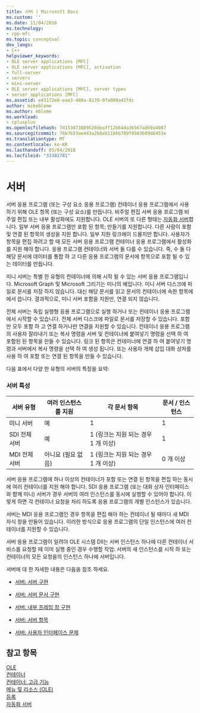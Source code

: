 ```yaml
---
title: 서버 | Microsoft Docs
ms.custom: ''
ms.date: 11/04/2016
ms.technology:
- cpp-mfc
ms.topic: conceptual
dev_langs:
- C++
helpviewer_keywords:
- OLE server applications [MFC]
- OLE server applications [MFC], activation
- full-server
- servers
- mini-server
- OLE server applications [MFC], server types
- server applications [MFC]
ms.assetid: e45172e8-eae3-400a-8139-0fa009a42fdc
author: mikeblome
ms.author: mblome
ms.workload:
- cplusplus
ms.openlocfilehash: 7d153d73889520deaff12b64da36567a8b9a4087
ms.sourcegitcommit: 76b7653ae443a2b8eb1186b789f8503609d6453e
ms.translationtype: MT
ms.contentlocale: ko-KR
ms.lasthandoff: 05/04/2018
ms.locfileid: "33381781"
---
```

# <a name="servers"></a>서버
서버 응용 프로그램 (또는 구성 요소 응용 프로그램) 컨테이너 응용 프로그램에서 사용 하기 위해 OLE 항목 (또는 구성 요소)를 만듭니다. 비주얼 편집 서버 응용 프로그램 비주얼 편집 또는 내부 활성화에도 지원합니다. OLE 서버의 또 다른 형태는 [자동화 서버](../mfc/automation-servers.md)합니다. 일부 서버 응용 프로그램만 포함 된 항목; 만들기를 지원합니다. 다른 사람이 포함 및 연결 된 항목의 생성을 지원 합니다. 일부 지원 링크에이 드물지만 합니다. 사용자가 항목을 편집 하려고 할 때 모든 서버 응용 프로그램 컨테이너 응용 프로그램에서 활성화를 지원 해야 합니다. 응용 프로그램 컨테이너와 서버 둘 다를 수 있습니다. 즉, 수 둘 다 해당 문서에 데이터를 통합 하 고 다른 응용 프로그램의 문서에 항목으로 포함 될 수 있는 데이터를 만듭니다.  
  
 미니 서버는 특별 한 유형의 컨테이너에 의해 시작 될 수 있는 서버 응용 프로그램입니다. Microsoft Graph 및 Microsoft 그리기는 미니의 예입니다. 미니 서버 디스크에 파일로 문서를 저장 하지 않습니다. 대신 해당 문서를 읽고 문서의 컨테이너에 속한 항목에에서 씁니다. 결과적으로, 미니 서버 포함을 지원만, 연결 되지 않습니다.  
  
 전체 서버는 독립 실행형 응용 프로그램으로 실행 하거나 또는 컨테이너 응용 프로그램에서 시작할 수 있습니다. 전체 서버 디스크에 파일로 문서를 저장할 수 있습니다. 포함만 모두 포함 하 고 연결 하거나만 연결을 지원할 수 있습니다. 컨테이너 응용 프로그램의 사용자 잘라내기 또는 복사 명령을 서버 및 컨테이너에 붙여넣기 명령을 선택 하 여 포함된 된 항목을 만들 수 있습니다. 링크 된 항목은 컨테이너에 연결 하 여 붙여넣기 명령과 서버에서 복사 명령을 선택 하 여 생성 됩니다. 또는 사용자 개체 삽입 대화 상자를 사용 하 여 포함 또는 연결 된 항목을 만들 수 있습니다.  
  
 다음 표에서 다양 한 유형의 서버의 특징을 요약:  
  
### <a name="server-characteristics"></a>서버 특성  
  
|서버 유형|여러 인스턴스를 지원|각 문서 항목|문서 / 인스턴스|  
|--------------------|---------------------------------|------------------------|----------------------------|  
|미니 서버|예|1|1|  
|SDI 전체 서버|예|1 (링크는 지원 되는 경우 1 개 이상)|1|  
|MDI 전체 서버|아니요 (필요 없음)|1 (링크는 지원 되는 경우 1 개 이상)|0 개 이상|  
  
 서버 응용 프로그램에 하나 이상의 컨테이너가 포함 또는 연결 된 항목을 편집 하는 동시에 여러 컨테이너를 지원 해야 합니다. SDI 응용 프로그램 (또는 대화 상자 인터페이스와 함께 미니) 서버가 경우 서버의 여러 인스턴스를 동시에 실행할 수 있어야 합니다. 이렇게 하면 각 컨테이너 요청을 처리 하도록 응용 프로그램의 개별 인스턴스가 있습니다.  
  
 서버는 MDI 응용 프로그램인 경우 항목을 편집 해야 하는 컨테이너 될 때마다 새 MDI 자식 창을 만들어 있습니다. 이러한 방식으로 응용 프로그램의 단일 인스턴스에 여러 컨테이너를 지원할 수 있습니다.  
  
 서버 응용 프로그램이 알려야 OLE 시스템 Dll는 서버 인스턴스 하나에 다른 컨테이너 서비스를 요청할 때 이미 실행 중인 경우 수행할 작업: 서버의 새 인스턴스를 시작 하 또는 컨테이너의 모든 요청을의 인스턴스 하나에 서버입니다.  
  
 서버에 대 한 자세한 내용은 다음을 참조 하세요.  
  
-   [서버: 서버 구현](../mfc/servers-implementing-a-server.md)  
  
-   [서버: 서버 문서 구현](../mfc/servers-implementing-server-documents.md)  
  
-   [서버: 내부 프레임 창 구현](../mfc/servers-implementing-in-place-frame-windows.md)  
  
-   [서버: 서버 항목](../mfc/servers-server-items.md)  
  
-   [서버: 사용자 인터페이스 문제](../mfc/servers-user-interface-issues.md)  
  
## <a name="see-also"></a>참고 항목  
 [OLE](../mfc/ole-in-mfc.md)   
 [컨테이너](../mfc/containers.md)   
 [컨테이너: 고급 기능](../mfc/containers-advanced-features.md)   
 [메뉴 및 리소스 (OLE)](../mfc/menus-and-resources-ole.md)   
 [등록](../mfc/registration.md)   
 [자동화 서버](../mfc/automation-servers.md)


